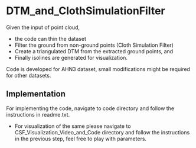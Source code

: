 # DTM_and_ClothSimulationFilter
Given the input of point cloud, 
 - the code can thin the dataset 
 - Filter the ground from non-ground points (Cloth Simulation Filter)
 - Create a triangulated DTM from the extracted ground points, and 
 - Finally isolines are generated for visualization. 
 
 Code is developed for AHN3 dataset, small modifications might be required for other datasets.

## Implementation
For implementing the code, navigate to code directory and follow the instructions in readme.txt.
 - For visualization of the same please navigate to CSF_Visualization_Video_and_Code directory and follow the instructions in the previous step, feel free to play with parameters.